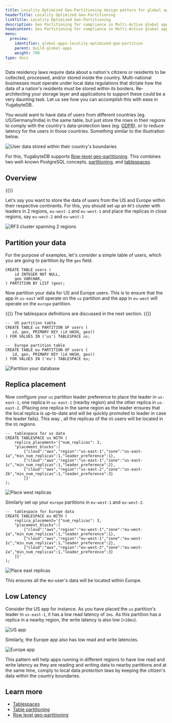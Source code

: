 ```yaml
---
title: Locality Optimized Geo-Partitioning design pattern for global applications
headerTitle: Locality Optimized Geo-Partitioning
linkTitle: Locality Optimized Geo-Partitioning
description: Geo Partitioning for compliance in Multi-Active global applications
headcontent: Geo Partitioning for compliance in Multi-Active global applications
menu:
  preview:
    identifier: global-apps-locality-optimized-geo-partition
    parent: build-global-apps
    weight: 700
type: docs
---
```


Data residency laws require data about a nation's citizens or residents to be collected, processed, and/or stored inside the country. Multi-national businesses must operate under local data regulations that dictate how the data of a nation's residents must be stored within its borders. Re-architecting your storage layer and applications to support these could be a very daunting task. Let us see how you can accomplish this with ease in YugabyteDB.

You would want to have data of users from different countries (eg. US/Germany/India) in the same table, but just store the rows in their regions to comply with the country's data-protection laws (eg. [GDPR](https://en.wikipedia.org/wiki/General_Data_Protection_Regulation)), or to reduce latency for the users in those countries. Something similar to the illustration below.

![User data stored within their country's boundaries](/images/develop/global-apps/locality-optimized-geo-partition-goal.png)

For this, YugabyteDB supports [Row-level geo-partitioning](../../../explore/multi-region-deployments/row-level-geo-partitioning/). This combines two well-known PostgreSQL concepts, [partitioning](../../../explore/ysql-language-features/advanced-features/partitions/), and [tablespaces](../../../explore/ysql-language-features/going-beyond-sql/tablespaces/).

## Overview

{{<cluster-setup-tabs>}}

Let's say you want to store the data of users from the US and Europe within their respective continents. For this, you should set up an `RF3` cluster with leaders in 2 regions, `eu-west-1` and `eu-west-1` and place the replicas in close regions, say `eu-west-2` and `eu-west-2`

![RF3 cluster spanning 2 regions](/images/develop/global-apps/locality-optimized-geo-partition-setup.png)

## Partition your data

For the purpose of examples, let's consider a simple table of users, which you are going to partition by the `geo` field.

```plpgsql
CREATE TABLE users (
    id INTEGER NOT NULL,
    geo VARCHAR,
) PARTITION BY LIST (geo);
```

Now partition your data for US and Europe users. This is to ensure that the app in `us-east` will operate on the `us` partition and the app in `eu-west` will operate on the `europe` partition.

{{<note>}}
The tablespace definitions are discussed in the next section.
{{</note>}}

```plpgsql
--  US partition table
CREATE TABLE us PARTITION OF users (
   id, geo, PRIMARY KEY (id HASH, geo))
) FOR VALUES IN ('us') TABLESPACE us;

--  Europe partition table
CREATE TABLE eu PARTITION OF users (
   id, geo, PRIMARY KEY (id HASH, geo))
) FOR VALUES IN ('eu') TABLESPACE eu;
```

![Partition your database](/images/develop/global-apps/locality-optimized-geo-partition-partition.png)

## Replica placement

Now configure your `us` partition leader preference to place the leader in `us-east-1`, one replica in `us-east-1` (nearby region) and the other replica in `us-east-2`. (Placing one replica in the same region as the leader ensures that the local replica is up-to-date and will be quickly promoted to leader in case the leader fails). This way , all the replicas of the `US` users will be located in the `US` regions.

```plpgsql
--  tablespace for us data
CREATE TABLESPACE us WITH (
    replica_placement='{"num_replicas": 3, 
    "placement_blocks":[
        {"cloud":"aws","region":"us-east-1","zone":"us-east-1a","min_num_replicas":1,"leader_preference":1},
        {"cloud":"aws","region":"us-east-1","zone":"us-east-1c","min_num_replicas":1,"leader_preference":2},
        {"cloud":"aws","region":"us-east-2","zone":"us-east-2b","min_num_replicas":1,"leader_preference":3}
        ]}'
);
```

![Place west replicas](/images/develop/global-apps/locality-optimized-geo-partition-us.png)

Similarly set up your `europe` partitions in `eu-west-1` and `eu-west-2`.

```plpgsql
--  tablespace for Europe data
CREATE TABLESPACE eu WITH (
    replica_placement='{"num_replicas": 3, 
    "placement_blocks":[
        {"cloud":"aws","region":"eu-west-1","zone":"eu-west-1a","min_num_replicas":1,"leader_preference":1},
        {"cloud":"aws","region":"eu-west-1","zone":"eu-west-1c","min_num_replicas":1,"leader_preference":2},
        {"cloud":"aws","region":"eu-west-2","zone":"eu-west-2a","min_num_replicas":1,"leader_preference":3}
    ]}'
);
```

![Place east replicas](/images/develop/global-apps/locality-optimized-geo-partition-europe.png)

This ensures all the eu-user's data will be located within Europe.

## Low Latency

Consider the US app for instance. As you have placed the `us` partition's leader in `us-east-1`, it has a low read latency of `2ms`. As this partition has a replica in a nearby region, the write latency is also low (`<10ms`).

![US app](/images/develop/global-apps/locality-optimized-geo-partition-us-app.png)

Similarly, the Europe app also has low read and write latencies.

![Europe app](/images/develop/global-apps/locality-optimized-geo-partition-europe-app.png)

This pattern will help apps running in different regions to have low read and write latency as they are reading and writing data to nearby partitions and at the same time, comply to local data protection laws by keeping the citizen's data within the country boundaries.

## Learn more

- [Tablespaces](../../../explore/ysql-language-features/going-beyond-sql/tablespaces/)
- [Table partitioning](../../../explore/ysql-language-features/advanced-features/partitions/)
- [Row level geo-partitioning](../../../explore/multi-region-deployments/row-level-geo-partitioning/)